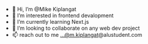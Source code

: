- 👋 Hi, I’m @Mike Kiplangat
- 👀 I’m interested in frontend devalopment
- 🌱 I’m currently learning Next.js
- 💞️ I’m looking to collaborate on any web dev project
- 📫 reach out to me ...@m.kiplangat@alustudent.com

<!---
kiplangatmike/kiplangatmike is a ✨ special ✨ repository because its `README.md` (this file) appears on your GitHub profile.
You can click the Preview link to take a look at your changes.
--->
